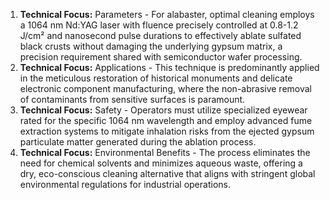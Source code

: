 1. **Technical Focus:** Parameters - For alabaster, optimal cleaning employs a 1064 nm Nd:YAG laser with fluence precisely controlled at 0.8-1.2 J/cm² and nanosecond pulse durations to effectively ablate sulfated black crusts without damaging the underlying gypsum matrix, a precision requirement shared with semiconductor wafer processing.
2. **Technical Focus:** Applications - This technique is predominantly applied in the meticulous restoration of historical monuments and delicate electronic component manufacturing, where the non-abrasive removal of contaminants from sensitive surfaces is paramount.
3. **Technical Focus:** Safety - Operators must utilize specialized eyewear rated for the specific 1064 nm wavelength and employ advanced fume extraction systems to mitigate inhalation risks from the ejected gypsum particulate matter generated during the ablation process.
4. **Technical Focus:** Environmental Benefits - The process eliminates the need for chemical solvents and minimizes aqueous waste, offering a dry, eco-conscious cleaning alternative that aligns with stringent global environmental regulations for industrial operations.
